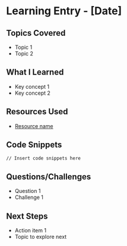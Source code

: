# Learning Entry - [Date]

## Topics Covered
- Topic 1
- Topic 2

## What I Learned
- Key concept 1
- Key concept 2

## Resources Used
- [Resource name](link)

## Code Snippets
```
// Insert code snippets here
```

## Questions/Challenges
- Question 1
- Challenge 1

## Next Steps
- Action item 1
- Topic to explore next
